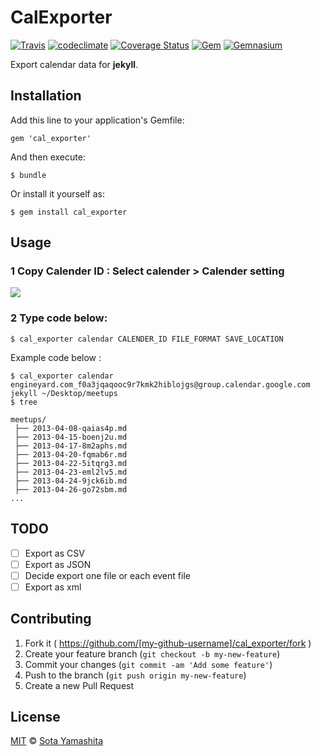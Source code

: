 CalExporter
============

[![Travis][travis-badge]][travis-link]
[![codeclimate][codeclimate-badge]][codeclimate-link]
[![Coverage Status][coverage-badge]][coverage-link]
[![Gem][gem-version-badge]][gem-version-link]
[![Gemnasium][gemnasium-badge]][gemnasium-link]

Export calendar data for **jekyll**.

## Installation

Add this line to your application's Gemfile:

    gem 'cal_exporter'

And then execute:

    $ bundle

Or install it yourself as:

    $ gem install cal_exporter

## Usage

### 1 Copy Calender ID : Select calender > Calender setting

![](https://dl.dropboxusercontent.com/u/74344418/github-image/cal_expoter.png)

### 2 Type code below:


    $ cal_exporter calendar CALENDER_ID FILE_FORMAT SAVE_LOCATION

Example code below :

    $ cal_exporter calendar engineyard.com_f0a3jqaqooc9r7kmk2hiblojgs@group.calendar.google.com jekyll ~/Desktop/meetups
    $ tree

    meetups/
     ├── 2013-04-08-qaias4p.md
     ├── 2013-04-15-boenj2u.md
     ├── 2013-04-17-8m2aphs.md
     ├── 2013-04-20-fqmab6r.md
     ├── 2013-04-22-5itqrg3.md
     ├── 2013-04-23-eml2lv5.md
     ├── 2013-04-24-9jck6ib.md
     ├── 2013-04-26-go72sbm.md
    ...

## TODO

- [ ] Export as CSV
- [ ] Export as JSON
- [ ] Decide export one file or each event file
- [ ] Export as xml

## Contributing

1. Fork it ( https://github.com/[my-github-username]/cal_exporter/fork )
2. Create your feature branch (`git checkout -b my-new-feature`)
3. Commit your changes (`git commit -am 'Add some feature'`)
4. Push to the branch (`git push origin my-new-feature`)
5. Create a new Pull Request

## License

[MIT](LICENSE) © [Sota Yamashita][me]


[me]:                https://github.com/sotayamashita/
[travis-badge]:      https://img.shields.io/travis/sotayamashita/cal_exporter.svg?style=flat-square
[travis-link]:       https://travis-ci.org/sotayamashita/cal_exporter
[codeclimate-badge]: https://img.shields.io/codeclimate/github/sotayamashita/cal_exporter.svg?style=flat-square
[codeclimate-link]:  https://codeclimate.com/github/sotayamashita/cal_exporter
[coverage-badge]:    https://img.shields.io/coveralls/sotayamashita/cal_exporter.svg?style=flat-square
[coverage-link]:     https://coveralls.io/github/sotayamashita/cal_exporter
[gem-version-badge]: https://img.shields.io/gem/sotayamashita/cal_exporter.svg?style=flat-square
[gem-version-link]:  https://rubygems.org/gems/cal_exporter
[gemnasium-badge]:   https://img.shields.io/gemnasium/sotayamashita/cal_exporter.svg?style=flat-square
[gemnasium-link]:    https://gemnasium.com/sota0805/cal_exporter



